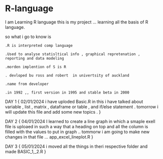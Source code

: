 # R-language

I am Learning R language this is my project ... learning all the basis of R language.

so what i go to know is 

    .R is interpreted comp language
    
    .Used to analyse statisltical info , graphical repretenation ,
    reporting and data modeling

    .morden implention of S is R 

    . devloped bu ross and robert  in univertsity of auckland

    .name from developer

    .in 1992 ,, first version in 1995 and stable beta in 2000

DAY 1 {
02/01/2024 i have uploded Basic.R in this i have talked about variable , list , matrix , dataframe or table , and if/else statement . tomorrow i will update this file and add some new topics . 
}

DAY 2 {
04/01/2024 I learned to create a line graph in which a smaple exell file is uploaed in such a way that a heading on top and all the column is filled with the values to put in graph .. tommorw i am going to make new changes in that file ... app_excel_lineplot.R
}

DAY 3 {
05/01/2024 i moved all the things in theri respective folder and made BASIC_1,_2.R
}
